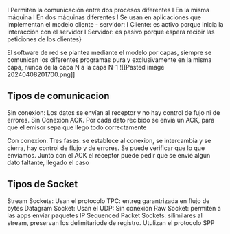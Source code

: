 I Permiten la comunicación entre dos procesos diferentes I En la misma máquina I En dos máquinas diferentes I Se usan en aplicaciones que implementan el modelo cliente - servidor: I Cliente: es activo porque inicia la interacción con el servidor I Servidor: es pasivo porque espera recibir las peticiones de los clientes}



El software de red se plantea mediante el modelo por capas, siempre se comunican los diferentes programas pura y exclusivamente en la misma capa, nunca de la capa N a la capa N-1
![[Pasted image 20240408201700.png]]

## Tipos de comunicacion
Sin conexion: Los datos se envían al receptor y no hay control de fujo ni de errores.
Sin Conexion ACK. Por cada dato recibido se envia un ACK, para que el emisor sepa que llego todo correctamente

Con conexion. Tres fases: se establece al conexion, se intercambia y se cierra, hay control de flujo y de errores. Se puede verificar que lo que enviamos. Junto con el ACK el receptor puede pedir que se envie algun dato faltante, llegado el caso



## Tipos de Socket
Stream Sockets: Usan el protocolo TPC: entreg garantrizada en flujo de bytes
Datagram Socket: Usan el UDP: Sin conexion 
Raw Socket: permiten a las apps enviar paquetes IP
Sequenced Packet Sockets: silimilares al stream, preservan los delimitariode de registro. Utulizan el protocolo SPP